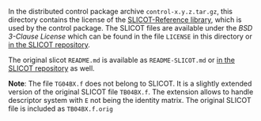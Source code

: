 In the distributed control package archive `control-x.y.z.tar.gz`, this directory contains the license of the [SLICOT-Reference library](https://github.com/SLICOT/SLICOT-Reference), which is used by the control package. The  SLICOT files are available under the  *BSD 3-Clause License* which can be found in the file `LICENSE` in this directory or [in the SLICOT repository](https://github.com/SLICOT/SLICOT-Reference/blob/main/LICENSE).

The original slicot `README.md` is available as `README-SLICOT.md` or [in the SLICOT repository](https://github.com/SLICOT/SLICOT-Reference/blob/main/README.md) as well.

**Note**: The file `TG04BX.f` does not belong to SLICOT. It is a slightly extended version of the original SLICOT file `TB04BX.f`. The extension allows to handle descriptor system with `E` not being the identity matrix. The original SLICOT file is included as `TB04BX.f.orig`
